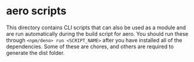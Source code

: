 # aero scripts

This directory contains CLI scripts that can also be used as a module and are run automatically during the build script for aero. You should run these through `<npm/deno> run <SCRIPT_NAME>` after you have installed all of the dependencies. Some of these are chores, and others are required to generate the dist folder.